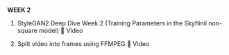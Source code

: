 **WEEK 2**
1. StyleGAN2 Deep Dive Week 2
(Training Parameters in the Skyflinil non-square model)
🎥 Video



2. Split video into frames using FFMPEG
🎥 Video


